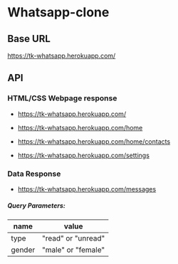 # Whatsapp-clone

## Base URL
https://tk-whatsapp.herokuapp.com/

## API

### HTML/CSS Webpage response
- https://tk-whatsapp.herokuapp.com/

- https://tk-whatsapp.herokuapp.com/home

- https://tk-whatsapp.herokuapp.com/home/contacts

- https://tk-whatsapp.herokuapp.com/settings



### Data Response
- https://tk-whatsapp.herokuapp.com/messages

##### Query Parameters:

|name|value|
|----|--------|
|type| "read" or "unread" |
|gender| "male" or "female" |
